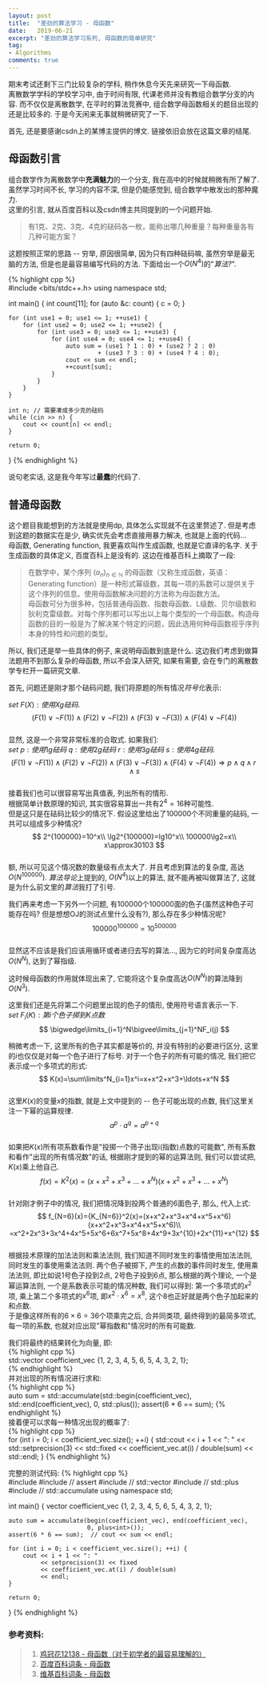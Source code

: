 ```yaml
---
layout: post
title:  "差劲的算法学习 - 母函数"
date:   2019-06-21
excerpt: "差劲的算法学习系列, 母函数的简单研究"
tag:
- Algorithms
comments: true
---
```


期末考试还剩下三门比较复杂的学科, 稍作休息今天先来研究一下母函数.  
离散数学学科的学校学习中, 由于时间有限, 代课老师并没有教组合数学分支的内容. 而不仅仅是离散数学, 在平时的算法竞赛中, 组合数学母函数相关的题目出现的还是比较多的. 于是今天闲来无事就稍微研究了一下.  

首先, 还是要感谢csdn上的某博主提供的博文. 链接依旧会放在这篇文章的结尾.   

## 母函数引言
组合数学作为离散数学中**充满魅力**的一个分支, 我在高中的时候就稍微有所了解了. 虽然学习时间不长, 学习的内容不深, 但是仍能感觉到, 组合数学中散发出的那种魔力.  
这里的引言, 就从百度百科以及csdn博主共同提到的一个问题开始.   

> 有1克、2克、3克、4克的砝码各一枚，能称出哪几种重量？每种重量各有几种可能方案？

这题按照正常的思路 -- 穷举, 原因很简单, 因为只有四种砝码嘛, 虽然穷举是最无脑的方法, 但是也是最容易编写代码的方法. 下面给出一个$O(N^4)$的"*算法?*".

{% highlight cpp %}  
#include <bits/stdc++.h>
using namespace std;

int main()
{
    int count[11];
    for (auto &c: count) {
        c = 0;
    }

    for (int use1 = 0; use1 <= 1; ++use1) {
        for (int use2 = 0; use2 <= 1; ++use2) {
            for (int use3 = 0; use3 <= 1; ++use3) {
                for (int use4 = 0; use4 <= 1; ++use4) {
                    auto sum = (use1 ? 1 : 0) + (use2 ? 2 : 0) 
                             + (use3 ? 3 : 0) + (use4 ? 4 : 0);
                    cout << sum << endl;
                    ++count[sum];
                }
            }
        }
    }

    int n; // 需要凑成多少克的砝码
    while (cin >> n) {
        cout << count[n] << endl;
    }

    return 0;
}
{% endhighlight %}   

说句老实话, 这是我今年写过**最蠢**的代码了. 

## 普通母函数  
这个题目我能想到的方法就是使用dp, 具体怎么实现就不在这里赘述了. 但是考虑到这题的数据实在是少, 确实优先会考虑直接用暴力解决, 也就是上面的代码...   
母函数, Generating function, 我更喜欢叫作生成函数, 也就是它直译的名字. 关于生成函数的具体定义, 百度百科上是没有的. 这边在维基百科上摘取了一段:
> 在数学中，某个序列 $(a_{n})_{n\in\mathbb{N}}$ 的母函数（又称生成函数，英语：Generating function）是一种形式幂级数，其每一项的系数可以提供关于这个序列的信息。使用母函数解决问题的方法称为母函数方法。  
> 母函数可分为很多种，包括普通母函数、指数母函数、L级数、贝尔级数和狄利克雷级数。对每个序列都可以写出以上每个类型的一个母函数。构造母函数的目的一般是为了解决某个特定的问题，因此选用何种母函数视乎序列本身的特性和问题的类型。  

所以, 我们还是举一些具体的例子, 来说明母函数到底是什么. 这边我们考虑到做算法题用不到那么复杂的母函数, 所以不会深入研究, 如果有需要, 会在专门的离散数学专栏开一篇研究文章.   

首先, 问题还是刚才那个砝码问题, 我们将原题的所有情况*符号化*表示:  

$set\ F(X): 使用Xg砝码.$   
$$
(F(1)\lor\lnot F(1)) \land (F(2)\lor\lnot F(2)) \land (F(3)\lor\lnot F(3)) \land (F(4)\lor\lnot F(4))  
$$  
显然, 这是一个非常非常标准的合取式. 如果我们:  
$set\ p: 使用1g砝码\ q: 使用2g砝码\ r: 使用3g砝码\ s: 使用4g砝码.$  
$$  
(F(1)\lor\lnot F(1)) \land (F(2)\lor\lnot F(2)) \land (F(3)\lor\lnot F(3)) \land (F(4)\lor\lnot F(4))\Rightarrow p\land q\land r\land s  
$$  
接着我们也可以很容易写出真值表, 列出所有的情形.  
根据简单计数原理的知识, 其实很容易算出一共有$2^4=16$种可能性.   
但是这只是在砝码比较少的情况下. 假设这里给出了$100000$个不同重量的砝码, 一共可以组成多少种情况?   
$$  
2^{100000}=10^x\\
\lg2^{100000}=lg10^x\\
100000\lg2=x\\
x\approx30103
$$      
额, 所以可见这个情况数的数量级有点太大了. 并且考虑到算法的复杂度, 高达$O(N^{100000})$. *算法导论*上提到的, $O(N^4)$以上的算法, 就不能再被叫做算法了, 这就是为什么前文里的*算法*我打了引号.    

我们再来考虑一下另外一个问题, 有100000个100000面的色子(虽然这种色子可能存在吗? 但是想想OJ的测试点里什么没有?), 那么存在多少种情况呢?    
$$100000^{100000}=10^{500000}$$   
显然这不应该是我们应该用循环或者递归去写的算法..., 因为它的时间复杂度高达$O(N^N)$, 达到了幂指级.  

这时候母函数的作用就体现出来了, 它能将这个复杂度高达$O(N^N)$的算法降到$O(N^3)$.  

这里我们还是先将第二个问题里出现的色子的情形, 使用符号语言表示一下.   
$set\ F_i(K): 第i个色子掷到K点数$   
$$
\bigwedge\limits_{i=1}^N\bigvee\limits_{j=1}^NF_i(j)
$$  

稍微考虑一下, 这里所有的色子其实都是等价的, 并没有特别的必要进行区分, 这里的$i$也仅仅是对每一个色子进行了标号. 对于一个色子的所有可能的情况, 我们把它表示成一个多项式的形式:    
$$
K(x)=\sum\limits^N_{i=1}x^i=x+x^2+x^3+\ldots+x^N
$$  
这里$K(x)$的变量$x$的指数, 就是上文中提到的 -- 色子可能出现的点数, 我们这里关注一下幂的运算规律.  
$$  
a^p\cdot a^q=a^{p+q}   
$$  
如果把$K(x)$所有项系数看作是"投掷一个筛子出现i(指数)点数的可能数", 所有系数和看作"出现的所有情况数"的话, 根据刚才提到的幂的运算法则, 我们可以尝试把, $K(x$)乘上他自己.  
$$  
f(x)=K^2(x)=(x+x^2+x^3+\ldots+x^N)(x+x^2+x^3+\ldots+x^N)
$$  
针对刚才例子中的情况, 我们把情况降到投两个普通的6面色子, 那么, 代入上式:  
$$  
f_{N=6}(x)={K_{N=6}}^2(x)=(x+x^2+x^3+x^4+x^5+x^6)(x+x^2+x^3+x^4+x^5+x^6)\\  
=x^2+2x^3+3x^4+4x^5+5x^6+6x^7+5x^8+4x^9+3x^{10}+2x^{11}+x^{12}   
$$  
根据技术原理的加法法则和乘法法则, 我们知道不同时发生的事情使用加法法则, 同时发生的事使用乘法法则. 两个色子被掷下, 产生的点数的事件同时发生, 使用乘法法则, 即比如说1号色子投到2点, 2号色子投到6点, 那么根据的两个理论, 一个是幂运算法则, 一个是系数表示可能的情况种数, 我们可以得到: 第一个多项式的$x^2$项, 乘上第二个多项式的$x^6$项, 即$x^2\cdot x^6=x^8$, 这个8也正好就是两个色子加起来的和点数.    
于是像这样所有的$6\times 6=36$个项乘完之后, 合并同类项, 最终得到的最简多项式, 每一项的系数, 也就对应出现"幂指数和"情况时的所有可能数.   

我们将最终的结果转化为向量, 即:  
{% highlight cpp %}    
std::vector<int> coefficient_vec {1, 2, 3, 4, 5, 6, 5, 4, 3, 2, 1};  
{% endhighlight %}  
并对出现的所有情况进行求和:  
{% highlight cpp %}    
auto sum = std::accumulate(std::begin(coefficient_vec), std::end(coefficient_vec), 
                           0, std::plus<int>());
assert(6 * 6 == sum);
{% endhighlight %}  
接着便可以求每一种情况出现的概率了:  
{% highlight cpp %}    
for (int i = 0; i < coefficient_vec.size(); ++i) {
    std::cout << i + 1 << ": " 
              << std::setprecision(3) << std::fixed
              << coefficient_vec.at(i) / double(sum)
              << std::endl;
}
{% endhighlight %}  

完整的测试代码:
{% highlight cpp %}    
#include <iostream>
#include <cassert>  // assert
#include <vector>   // std::vector
#include <functional>  // std::plus
#include <numeric>  // std::accumulate
using namespace std;

int main()
{
    vector<int> coefficient_vec {1, 2, 3, 4, 5, 6, 5, 4, 3, 2, 1};

    auto sum = accumulate(begin(coefficient_vec), end(coefficient_vec),
                          0, plus<int>());
    assert(6 * 6 == sum);  // cout << sum << endl;

    for (int i = 0; i < coefficient_vec.size(); ++i) {
        cout << i + 1 << ": " 
             << setprecision(3) << fixed
             << coefficient_vec.at(i) / double(sum)
             << endl;
    }

    return 0;
}
{% endhighlight %}  



### 参考资料:
> 1. [鸡冠花12138 - 母函数（对于初学者的最容易理解的）](https://blog.csdn.net/yu121380/article/details/79914529)
> 2. [百度百科词条 - 母函数](https://baike.baidu.com/item/母函数)
> 3. [维基百科词条 - 母函数](https://zh.wikipedia.org/wiki/%E6%AF%8D%E5%87%BD%E6%95%B0)

